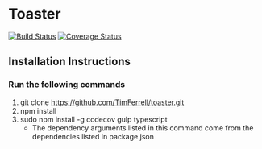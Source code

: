 # Toaster

[![Build Status](https://travis-ci.org/TimFerrell/toaster.svg?branch=master)](https://travis-ci.org/TimFerrell/toaster)
[![Coverage Status](https://coveralls.io/repos/github/TimFerrell/toaster/badge.svg?branch=master)](https://coveralls.io/github/TimFerrell/toaster?branch=master)

## Installation Instructions
### Run the following commands
1. git clone https://github.com/TimFerrell/toaster.git
2. npm install
3. sudo npm install -g codecov gulp typescript
   * The dependency arguments listed in this command come from the dependencies listed in package.json
